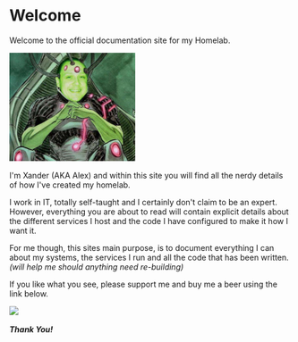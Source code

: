 # Welcome

Welcome to the official documentation site for my Homelab.

![](images/Brainiac.jpg)

I'm Xander (AKA Alex) and within this site you will find all the nerdy details of how I've created my homelab.

I work in IT, totally self-taught and I certainly don't claim to be an expert.  However, everything you are about to read will contain explicit details about the different services I host and the code I have configured to make it how I want it.  

For me though, this sites main purpose, is to document everything I can about my systems, the services I run and all the code that has been written.  
*(will help me should anything need re-building)*

If you like what you see, please support me and buy me a beer using the link below.

<a href="https://www.buymeacoffee.com/xanderlicious"><img src="https://img.buymeacoffee.com/button-api/?text=Buy me a beer&emoji=🍺&slug=xanderlicious&button_colour=BD5FFF&font_colour=ffffff&font_family=Bree&outline_colour=000000&coffee_colour=FFDD00" /></a>

***Thank You!***  